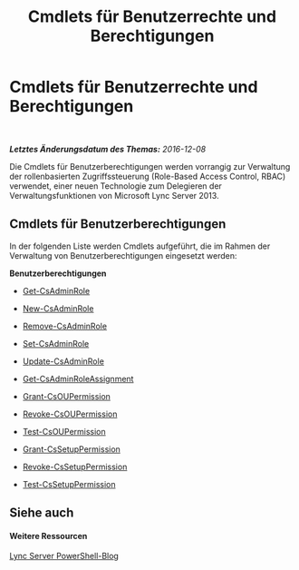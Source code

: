 ﻿---
title: Cmdlets für Benutzerrechte und Berechtigungen
TOCTitle: Cmdlets für Benutzerrechte und Berechtigungen
ms:assetid: b53aae4c-651f-4cbc-a762-ba818d63897e
ms:mtpsurl: https://technet.microsoft.com/de-de/library/Gg415672(v=OCS.15)
ms:contentKeyID: 49295153
ms.date: 12/10/2016
mtps_version: v=OCS.15
ms.translationtype: HT
---

# Cmdlets für Benutzerrechte und Berechtigungen

 

_**Letztes Änderungsdatum des Themas:** 2016-12-08_

Die Cmdlets für Benutzerberechtigungen werden vorrangig zur Verwaltung der rollenbasierten Zugriffssteuerung (Role-Based Access Control, RBAC) verwendet, einer neuen Technologie zum Delegieren der Verwaltungsfunktionen von Microsoft Lync Server 2013.

## Cmdlets für Benutzerberechtigungen

In der folgenden Liste werden Cmdlets aufgeführt, die im Rahmen der Verwaltung von Benutzerberechtigungen eingesetzt werden:

**Benutzerberechtigungen**

  - [Get-CsAdminRole](get-csadminrole.md)

  - [New-CsAdminRole](new-csadminrole.md)

  - [Remove-CsAdminRole](remove-csadminrole.md)

  - [Set-CsAdminRole](set-csadminrole.md)

  - [Update-CsAdminRole](update-csadminrole.md)

  - [Get-CsAdminRoleAssignment](get-csadminroleassignment.md)

  - [Grant-CsOUPermission](grant-csoupermission.md)

  - [Revoke-CsOUPermission](revoke-csoupermission.md)

  - [Test-CsOUPermission](test-csoupermission.md)

  - [Grant-CsSetupPermission](grant-cssetuppermission.md)

  - [Revoke-CsSetupPermission](revoke-cssetuppermission.md)

  - [Test-CsSetupPermission](test-cssetuppermission.md)

## Siehe auch

#### Weitere Ressourcen

[Lync Server PowerShell-Blog](http://go.microsoft.com/fwlink/?linkid=203150%26clcid=0x407)

